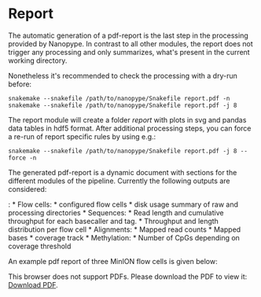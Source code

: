 # Report

The automatic generation of a pdf-report is the last step in the processing provided by Nanopype. In contrast to all other modules, the report does not trigger any processing and only summarizes, what's present in the current working directory.

Nonetheless it's recommended to check the processing with a dry-run before:

```
snakemake --snakefile /path/to/nanopype/Snakefile report.pdf -n
snakemake --snakefile /path/to/nanopype/Snakefile report.pdf -j 8
```


The report module will create a folder *report* with plots in svg and pandas data tables in hdf5 format. After additional processing steps, you can force a re-run of report specific rules by using e.g.:

```
snakemake --snakefile /path/to/nanopype/Snakefile report.pdf -j 8 --force -n
```


The generated pdf-report is a dynamic document with sections for the different modules of the pipeline. Currently the following outputs are considered:

:   * Flow cells:
        * configured flow cells
        * disk usage summary of raw and processing directories
    * Sequences:
        * Read length and cumulative throughput for each basecaller and tag.
        * Throughput and length distribution per flow cell
    * Alignments:
        * Mapped read counts
        * Mapped bases
        * coverage track
    * Methylation:
        * Number of CpGs depending on coverage threshold

An example pdf report of three MinION flow cells is given below:

<object data="https://github.com/giesselmann/nanopype/raw/master/docs/report.pdf?#zoom=85&scrollbar=0&toolbar=0&navpanes=0" type="application/pdf" width="700px" height="700px">
    <p>This browser does not support PDFs. Please download the PDF to view it: <a href="https://github.com/giesselmann/nanopype/raw/master/docs/report.pdf">Download PDF</a>.</p>
</object>
